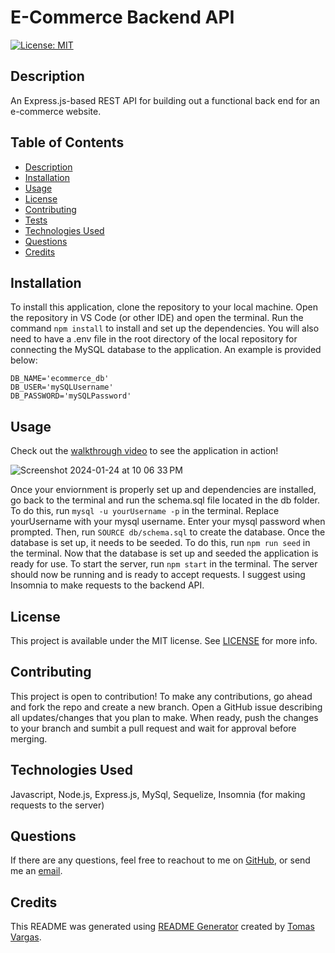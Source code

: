 # E-Commerce Backend API
[![License: MIT](https://img.shields.io/badge/License-MIT-yellow.svg)](https://opensource.org/licenses/MIT)

## Description

An Express.js-based REST API for building out a functional back end for an e-commerce website.

## Table of Contents

- [Description](#Description)
- [Installation](#Installation)
- [Usage](#Usage)
- [License](#License)
- [Contributing](#Contributing)
- [Tests](#Tests)
- [Technologies Used](#Technologies-Used)
- [Questions](#Questions)
- [Credits](#Credits)

## Installation

To install this application, clone the repository to your local machine. Open the repository in VS Code (or other IDE) and open the terminal. Run the command ```npm install``` to install and set up the dependencies. You will also need to have a .env file in the root directory of the local repository for connecting the MySQL database to the application. An example is provided below:
```.env
DB_NAME='ecommerce_db'
DB_USER='mySQLUsername'
DB_PASSWORD='mySQLPassword'
```

## Usage

Check out the [walkthrough video](https://drive.google.com/file/d/1e9Pctx2bTOesBCzUoqxhxA2zCVTDEGEG/view) to see the application in action!

![Screenshot 2024-01-24 at 10 06 33 PM](https://github.com/tavargas9/E-Commerce-Backend/assets/142061829/91f964f5-8df1-4350-bb35-3e1127b9fbb2)

Once your enviornment is properly set up and dependencies are installed, go back to the terminal and run the schema.sql file located in the db folder. To do this, run ```mysql -u yourUsername -p``` in the terminal. Replace yourUsername with your mysql username. Enter your mysql password when prompted. Then, run ```SOURCE db/schema.sql``` to create the database. Once the database is set up, it needs to be seeded. To do this, run ```npm run seed``` in the terminal.  Now that the database is set up and seeded the application is ready for use. To start the server, run ```npm start``` in the terminal. The server should now be running and is ready to accept requests. I suggest using Insomnia to make requests to the backend API.

## License 

This project is available under the MIT license. See [LICENSE](./LICENSE) for more info.

## Contributing

This project is open to contribution! To make any contributions, go ahead and fork the repo and create a new branch. Open a GitHub issue describing all updates/changes that you plan to make. When ready, push the changes to your branch and sumbit a pull request and wait for approval before merging.

## Technologies Used

Javascript, Node.js, Express.js, MySql, Sequelize, Insomnia (for making requests to the server)

## Questions

If there are any questions, feel free to reachout to me on [GitHub](https://github.com/tavargas9), or send me an [email](mailto:tavargas9@gmail.com).

## Credits

This README was generated using [README Generator](https://github.com/tavargas9/README-generator) created by [Tomas Vargas](https://github.com/tavargas9).
